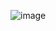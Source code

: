 ![image](https://github.com/IvanZhadobin/rib/assets/101516703/eec6a1bc-5b3f-466f-b916-6ed46c4ba5f4)
